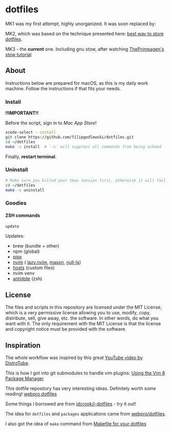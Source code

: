 # dotfiles

MK1 was my first attempt, highly unorganized. It was soon replaced by:

MK2, which was based on the technique presented here:
[best way to store dotfiles](https://developer.atlassian.com/blog/2016/02/best-way-to-store-dotfiles-git-bare-repo/).

MK3 - the **current** one. Including gnu stow,
after watching [ThePrimeagen's stow tutorial](https://www.youtube.com/watch?v=tkUllCAGs3c)

## About

Instructions below are prepared for macOS, as this is my daily work machine.
Follow the instructions if that fits your needs.

### Install

**!!IMPORTANT!!**

Before the script, sign in to *Mac App Store*!

```bash
xcode-select --install
git clone https://github.com/filipgodlewski/dotfiles.git
cd ~/dotfiles
make -s install  # `-s` will suppress all commands from being echoed
```

Finally, **restart terminal**.

### Uninstall

```bash
# Make sure you killed your tmux session first, otherwise it will fail
cd ~/dotfiles
make -s uninstall
```

### Goodies

#### ZSH commands

```bash
update
```

Updates:

- brew (bundle + other)
- npm (global)
- [pipx](https://github.com/pypa/pipx)
- [nvim](https://github.com/neovim/neovim) (
  [lazy.nvim](https://github.com/folke/lazy.nvim),
  [mason](https://github.com/williamboman/mason.nvim),
  [null-ls](https://github.com/jose-elias-alvarez/null-ls.nvim))
- [hosts](https://github.com/StevenBlack/hosts) (custom files)
- nvim venv
- [antidote](https://github.com/mattmc3/antidote) (zsh)

## License

The files and scripts in this repository are licensed under the MIT License,
which is a very permissive license allowing you to use, modify, copy,
distribute, sell, give away, etc. the software.
In other words, do what you want with it.
The only requirement with the MIT License is that the license and
copyright notice must be provided with the software.

## Inspiration

The whole workflow was inspired by this great [YouTube video by DistroTube](https://www.youtube.com/watch?v=tBoLDpTWVOM).

This is how I got into git submodules to handle vim plugins:
[Using the Vim 8 Package Manager](https://dvonrohr.com/2016/12/11/vim-package-manager/)

This dotfile repository has very interesting ideas. Definitely worth some reading!
[webpro dotfiles](https://github.com/webpro/dotfiles)

Some things I borrowed are from
[idcrook/i-dotfiles](https://github.com/idcrook/i-dotfiles) - try it out!

The idea for `dotfiles` and `packages` applications came from [webpro/dotfiles](https://github.com/webpro/dotfiles).

I also got the idea of `make` command from [Makefile for your dotfiles](https://polothy.github.io/post/2018-10-09-makefile-dotfiles/)
